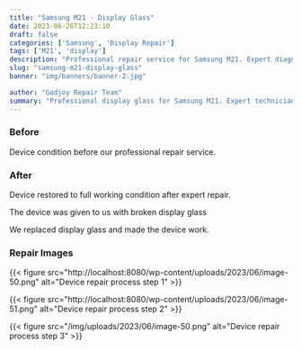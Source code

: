 ```yaml
---
title: "Samsung M21 - Display Glass"
date: 2023-06-26T12:23:10
draft: false
categories: ['Samsung', 'Display Repair']
tags: ['M21', 'display']
description: "Professional repair service for Samsung M21. Expert diagnosis and quality repairs in Bangalore."
slug: "samsung-m21-display-glass"
banner: "img/banners/banner-2.jpg"

author: "Gadjoy Repair Team"
summary: "Professional display glass for Samsung M21. Expert technicians, quality parts, warranty included."
---
```


### Before

Device condition before our professional repair service.

### After

Device restored to full working condition after expert repair.

The device was given to us with broken display glass

We replaced display glass and made the device work.

### Repair Images

{{< figure src="http://localhost:8080/wp-content/uploads/2023/06/image-50.png" alt="Device repair process step 1" >}}

{{< figure src="http://localhost:8080/wp-content/uploads/2023/06/image-51.png" alt="Device repair process step 2" >}}

{{< figure src="/img/uploads/2023/06/image-50.png" alt="Device repair process step 3" >}}

